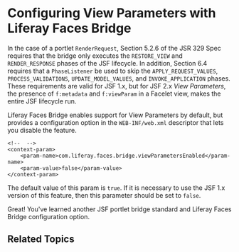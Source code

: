 # Configuring View Parameters with Liferay Faces Bridge

In the case of a portlet `RenderRequest`, Section 5.2.6 of the JSR 329 Spec
requires that the bridge only executes the `RESTORE_VIEW` and `RENDER_RESPONSE`
phases of the JSF lifecycle. In addition, Section 6.4 requires that a
`PhaseListener` be used to skip the `APPLY_REQUEST_VALUES`,
`PROCESS_VALIDATIONS`, `UPDATE_MODEL_VALUES`, and `INVOKE_APPLICATION` phases.
These requirements are valid for JSF 1.x, but for JSF 2.x *View Parameters*, the
presence of `f:metadata` and `f:viewParam` in a Facelet view, makes the entire
JSF lifecycle run. 

Liferay Faces Bridge enables support for View Parameters by default, but
provides a configuration option in the `WEB-INF/web.xml` descriptor that lets
you disable the feature. 

    <!--  -->
    <context-param>
        <param-name>com.liferay.faces.bridge.viewParametersEnabled</param-name>
        <param-value>false</param-value>
    </context-param>

The default value of this param is `true`. If it is necessary to use the JSF 1.x
version of this feature, then this parameter should be set to `false`. 

Great! You've learned another JSF portlet bridge standard and Liferay Faces
Bridge configuration option. 

## Related Topics

<!-- Add once JSF tutorials are finished. -Cody -->
